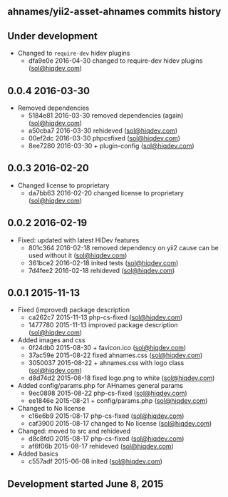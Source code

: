ahnames/yii2-asset-ahnames commits history
------------------------------------------

## Under development

- Changed to `require-dev` hidev plugins
    - dfa9e0e 2016-04-30 changed to require-dev hidev plugins (sol@hiqdev.com)

## 0.0.4 2016-03-30

- Removed dependencies
    - 5184e81 2016-03-30 removed dependencies (again) (sol@hiqdev.com)
    - a50cba7 2016-03-30 rehideved (sol@hiqdev.com)
    - 00ef2dc 2016-03-30 phpcsfixed (sol@hiqdev.com)
    - 8ee7280 2016-03-30 + plugin-config (sol@hiqdev.com)

## 0.0.3 2016-02-20

- Changed license to proprietary
    - da7bb63 2016-02-20 changed license to proprietary (sol@hiqdev.com)

## 0.0.2 2016-02-19

- Fixed: updated with latest HiDev features
    - 801c364 2016-02-18 removed dependency on yii2 cause can be used without it (sol@hiqdev.com)
    - 361bce2 2016-02-18 inited tests (sol@hiqdev.com)
    - 7d4fee2 2016-02-18 rehideved (sol@hiqdev.com)

## 0.0.1 2015-11-13

- Fixed (improved) package description
    - ca262c7 2015-11-13 php-cs-fixed (sol@hiqdev.com)
    - 1477780 2015-11-13 improved package description (sol@hiqdev.com)
- Added images and css
    - 0f24db0 2015-08-30 + favicon.ico (sol@hiqdev.com)
    - 37ac59e 2015-08-22 fixed ahnames.css (sol@hiqdev.com)
    - 3050037 2015-08-22 + ahnames.css with logo class (sol@hiqdev.com)
    - d8d74d2 2015-08-18 fixed logo.png to white (sol@hiqdev.com)
- Added config/params.php for AHnames general params
    - 9ec0898 2015-08-22 php-cs-fixed (sol@hiqdev.com)
    - ee1846e 2015-08-21 + config/params.php (sol@hiqdev.com)
- Changed to No license
    - c16e6b9 2015-08-17 php-cs-fixed (sol@hiqdev.com)
    - caf3900 2015-08-17 changed to No license (sol@hiqdev.com)
- Changed: moved to src and rehideved
    - d8c8fd0 2015-08-17 php-cs-fixed (sol@hiqdev.com)
    - af6f06b 2015-08-17 rehideved (sol@hiqdev.com)
- Added basics
    - c557adf 2015-06-08 inited (sol@hiqdev.com)

## Development started June 8, 2015

